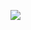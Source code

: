 [![](https://mermaid.ink/img/pako:eNq1Vm2vmjAU_iukn71_wG9EcSO7vgS4ZltMSKVHaS5QUspdiPrf1xYnReqmm8MPQp-n5_2c9oASRgCNEfApxXuO803hyOct9ALn0L6rx19EDiXO6ku3tHaDyWc3cOoKeIFzGCI7yisR27EM34QgxzQbLpe4qn4wTvpG4Q8sMI93NINYGjgzDIz8uRdG7nzlJBywABJjYUPrkvTQU_s381-9O0OgtdudyWkOsWhKC_QOjSWaPHuaB_Pl2r_XBUFFZtgYeV8jh0CVcFoKyooOmXoTf-6-Otua7MGwZupGnsMhA1xBrMzpqyU1x31BepVySATj16lTWMLqQvDGBpWsEvBfkq5i4U6iu4u_n_TbUVMicvZBweYOtoXgHx1ZeUG4XNxdvw81qnZzS5kcF2XaXJWAsiZmu3hLuUj72lMme-F3aeU0xxIqUybYsxO7fFtEwbeH03re_slbBN7fbp6562XgR57ux_BaipqfsRY1GkTkUjLX4DMmg_ZpYM5NlQrcQ8EHoJRpHBrH48sLO1z7PHY2SP6MsfQgz7TYJLWJ-QOpk3Q8GC1uUs79YuWUGW4qq6zzLkVqR5kM9baxyGTH9jzR4swytzhrUvWg-8Xp4mtQ2gPQYt3xUvOtUkbqRJpHC5vLfbLZqIqNRigHLo9lIm8Kul42SKQgyxxp1zF_V7ST5OFasLApEjQWvIYR4qzep2i8w1klv9pyPN80LqslLr4z1n0DoXIgztuLib6fnH4CR99z5w?type=png)](https://mermaid.live/edit#pako:eNq1Vm2vmjAU_iukn71_wG9EcSO7vgS4ZltMSKVHaS5QUspdiPrf1xYnReqmm8MPQp-n5_2c9oASRgCNEfApxXuO803hyOct9ALn0L6rx19EDiXO6ku3tHaDyWc3cOoKeIFzGCI7yisR27EM34QgxzQbLpe4qn4wTvpG4Q8sMI93NINYGjgzDIz8uRdG7nzlJBywABJjYUPrkvTQU_s381-9O0OgtdudyWkOsWhKC_QOjSWaPHuaB_Pl2r_XBUFFZtgYeV8jh0CVcFoKyooOmXoTf-6-Otua7MGwZupGnsMhA1xBrMzpqyU1x31BepVySATj16lTWMLqQvDGBpWsEvBfkq5i4U6iu4u_n_TbUVMicvZBweYOtoXgHx1ZeUG4XNxdvw81qnZzS5kcF2XaXJWAsiZmu3hLuUj72lMme-F3aeU0xxIqUybYsxO7fFtEwbeH03re_slbBN7fbp6562XgR57ux_BaipqfsRY1GkTkUjLX4DMmg_ZpYM5NlQrcQ8EHoJRpHBrH48sLO1z7PHY2SP6MsfQgz7TYJLWJ-QOpk3Q8GC1uUs79YuWUGW4qq6zzLkVqR5kM9baxyGTH9jzR4swytzhrUvWg-8Xp4mtQ2gPQYt3xUvOtUkbqRJpHC5vLfbLZqIqNRigHLo9lIm8Kul42SKQgyxxp1zF_V7ST5OFasLApEjQWvIYR4qzep2i8w1klv9pyPN80LqslLr4z1n0DoXIgztuLib6fnH4CR99z5w)

